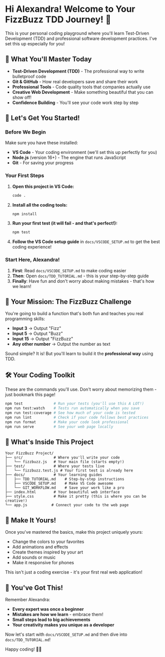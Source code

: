 # Hi Alexandra! Welcome to Your FizzBuzz TDD Journey! 🎯

This is your personal coding playground where you'll learn Test-Driven Development (TDD) and professional software development practices. I've set this up especially for you!

## 🌟 What You'll Master Today

- **Test-Driven Development (TDD)** - The professional way to write bulletproof code
- **Git & GitHub** - How real developers save and share their work
- **Professional Tools** - Code quality tools that companies actually use
- **Creative Web Development** - Make something beautiful that you can show off!
- **Confidence Building** - You'll see your code work step by step

## 🚀 Let's Get You Started!

### Before We Begin

Make sure you have these installed:
- **VS Code** - Your coding environment (we'll set this up perfectly for you)
- **Node.js** (version 16+) - The engine that runs JavaScript
- **Git** - For saving your progress

### Your First Steps

1. **Open this project in VS Code:**
   ```bash
   code .
   ```

2. **Install all the coding tools:**
   ```bash
   npm install
   ```

3. **Run your first test (it will fail - and that's perfect!):**
   ```bash
   npm test
   ```

4. **Follow the VS Code setup guide** in `docs/VSCODE_SETUP.md` to get the best coding experience!

### Start Here, Alexandra!

1. **First**: Read `docs/VSCODE_SETUP.md` to make coding easier
2. **Then**: Open `docs/TDD_TUTORIAL.md` - this is your step-by-step guide
3. **Finally**: Have fun and don't worry about making mistakes - that's how we learn!

## 🎯 Your Mission: The FizzBuzz Challenge

You're going to build a function that's both fun and teaches you real programming skills:

- **Input 3** → Output "Fizz"
- **Input 5** → Output "Buzz"  
- **Input 15** → Output "FizzBuzz"
- **Any other number** → Output the number as text

Sound simple? It is! But you'll learn to build it the **professional way** using TDD.

## 🛠️ Your Coding Toolkit

These are the commands you'll use. Don't worry about memorizing them - just bookmark this page!

```bash
npm test              # Run your tests (you'll use this A LOT!)
npm run test:watch    # Tests run automatically when you save
npm run test:coverage # See how much of your code is tested
npm run lint          # Check if your code follows best practices
npm run format        # Make your code look professional
npm run serve         # See your web page locally
```

## 📁 What's Inside This Project

```
Your FizzBuzz Project/
├── src/              # Where you'll write your code
│   └── fizzbuzz.js   # Your main file (starts empty!)
├── test/             # Where your tests live
│   └── fizzbuzz.test.js # Your first test is already here
├── docs/             # Your learning guides
│   ├── TDD_TUTORIAL.md    # Step-by-step instructions
│   ├── VSCODE_SETUP.md    # Make VS Code awesome
│   └── GIT_WORKFLOW.md    # Save your work like a pro
├── index.html        # Your beautiful web interface
├── style.css         # Make it pretty (this is where you can be creative!)
└── app.js           # Connect your code to the web page
```

## 🌈 Make It Yours!

Once you've mastered the basics, make this project uniquely yours:
- Change the colors to your favorites
- Add animations and effects
- Create themes inspired by your art
- Add sounds or music
- Make it responsive for phones

This isn't just a coding exercise - it's your first real web application!

## 🎉 You've Got This!

Remember Alexandra:
- **Every expert was once a beginner**
- **Mistakes are how we learn** - embrace them!
- **Small steps lead to big achievements**
- **Your creativity makes you unique as a developer**

Now let's start with `docs/VSCODE_SETUP.md` and then dive into `docs/TDD_TUTORIAL.md`!

Happy coding! 💜✨